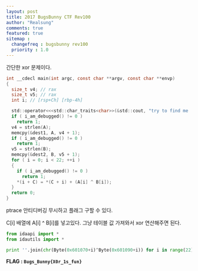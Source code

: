 ```yaml
---
layout: post
title: 2017 BugsBunny CTF Rev100
author: "Realsung"
comments: true
featured: true
sitemap :
  changefreq : bugsbunny rev100
  priority : 1.0
---
```


간단한 xor 문제이다.

```c
int __cdecl main(int argc, const char **argv, const char **envp)
{
  size_t v4; // rax
  size_t v5; // rax
  int i; // [rsp+Ch] [rbp-4h]

  std::operator<<<std::char_traits<char>>(&std::cout, "try to find me :D\n", envp);
  if ( i_am_debugged() != 0 )
    return 1;
  v4 = strlen(A);
  memcpy(&dest1, A, v4 + 1);
  if ( i_am_debugged() != 0 )
    return 1;
  v5 = strlen(B);
  memcpy(&dest2, B, v5 + 1);
  for ( i = 0; i < 22; ++i )
  {
    if ( i_am_debugged() != 0 )
      return 1;
    *(i + C) = *(C + i) + (A[i] ^ B[i]);
  }
  return 0;
}
```

ptrace 안티디버깅 무시하고 플래그 구할 수 있다.

C[i] 배열에 A[i] ^ B[i]를 넣고있다. 그냥 테이블 값 가져와서 xor 연산해주면 된다.


```python
from idaapi import *
from idautils import *

print ''.join(chr(Byte(0x601070+i)^Byte(0x601090+i)) for i in range(22))
```

**FLAG : `Bugs_Bunny{X0r_1s_fun}`**